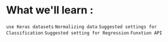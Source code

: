# What we'll learn :

 `use Keras datasets` `Normalizing data` `Suggested settings for Classification` `Suggested setting for Regression` `Funxtion API`
